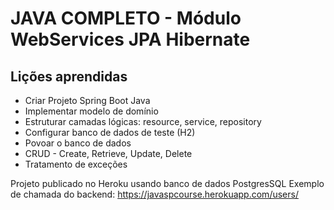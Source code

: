# JAVA COMPLETO - Módulo WebServices JPA Hibernate

## Lições aprendidas

- Criar Projeto Spring Boot Java
- Implementar modelo de domínio
- Estruturar camadas lógicas: resource, service, repository
- Configurar banco de dados de teste (H2)
- Povoar o banco de dados
- CRUD - Create, Retrieve, Update, Delete
- Tratamento de exceções

Projeto publicado no Heroku usando banco de dados PostgresSQL
Exemplo de chamada do backend: https://javaspcourse.herokuapp.com/users/
